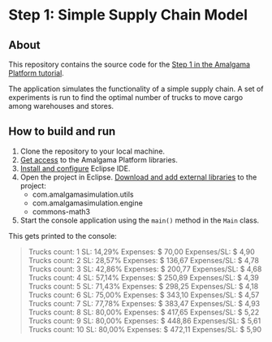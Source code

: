 # Step 1: Simple Supply Chain Model

## About
This repository contains the source code for the [Step 1 in the Amalgama Platform tutorial](https://platform.amalgamasimulation.com/amalgama/platform_tutorial_step_1.html).

The application simulates the functionality of a simple supply chain.
A set of experiments is run to find the optimal number of trucks to move cargo among warehouses and stores.

## How to build and run

1. Clone the repository to your local machine.
1. [Get access](https://platform.amalgamasimulation.com/amalgama/quick_start_access.html) to the Amalgama Platform libraries.
1. [Install and configure](https://platform.amalgamasimulation.com/amalgama/quick_start_eclipse.html) Eclipse IDE.
1. Open the project in Eclipse. [Download and add external libraries](https://platform.amalgamasimulation.com/amalgama/quick_start_console.html#_external_libraries) to the project:
    * com.amalgamasimulation.utils
    * com.amalgamasimulation.engine
    * commons-math3
1. Start the console application using the `main()` method in the `Main` class.

This gets printed to the console:

> Trucks count:	1	SL:	14,29%	Expenses:	\$ 70,00	Expenses/SL:	$ 4,90  
Trucks count:	2	SL:	28,57%	Expenses:	\$ 136,67	Expenses/SL:	$ 4,78  
Trucks count:	3	SL:	42,86%	Expenses:	\$ 200,77	Expenses/SL:	$ 4,68  
Trucks count:	4	SL:	57,14%	Expenses:	\$ 250,89	Expenses/SL:	$ 4,39  
Trucks count:	5	SL:	71,43%	Expenses:	\$ 298,25	Expenses/SL:	$ 4,18  
Trucks count:	6	SL:	75,00%	Expenses:	\$ 343,10	Expenses/SL:	$ 4,57  
Trucks count:	7	SL:	77,78%	Expenses:	\$ 383,47	Expenses/SL:	$ 4,93  
Trucks count:	8	SL:	80,00%	Expenses:	\$ 417,65	Expenses/SL:	$ 5,22  
Trucks count:	9	SL:	80,00%	Expenses:	\$ 448,86	Expenses/SL:	$ 5,61  
Trucks count:	10	SL:	80,00%	Expenses:	\$ 472,11	Expenses/SL:	$ 5,90  


